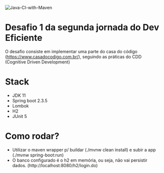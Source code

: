 ![Java-CI-with-Maven](https://github.com/fabiosakiyama/seed-desafio-cdc/workflows/Java-CI-with-Maven/badge.svg?branch=master)

# Desafio 1 da segunda jornada do Dev Eficiente

O desafio consiste em implementar uma parte do casa do código (https://www.casadocodigo.com.br/), seguindo as práticas do CDD (Cognitive Driven Development)

# Stack
- JDK 11
- Spring boot 2.3.5
- Lombok
- H2
- JUnit 5

# Como rodar?

- Utilizar o maven wrapper p/ buildar (./mvnw clean install) e subir a app (./mvnw spring-boot:run)
- O banco configurado é o h2 em memória, ou seja, não vai persistir dados. (http://localhost:8080/h2/login.do)
